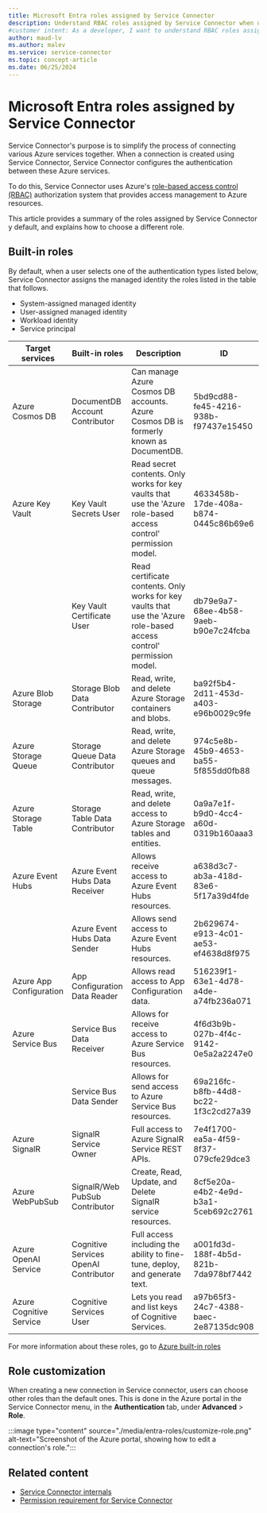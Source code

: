 ```yaml
---
title: Microsoft Entra roles assigned by Service Connector
description: Understand RBAC roles assigned by Service Connector when using a managed identity in Microsoft Azure.
#customer intent: As a developer, I want to understand RBAC roles assigned by Service Connector when using a managed identity, so that I can understand access permissions.
author: maud-lv
ms.author: malev
ms.service: service-connector
ms.topic: concept-article
ms.date: 06/25/2024
---
```

# Microsoft Entra roles assigned by Service Connector

Service Connector's purpose is to simplify the process of connecting various Azure services together. When a connection is created using Service Connector, Service Connector configures the authentication between these Azure services.

To do this, Service Connector uses Azure's [role-based access control (RBAC)](../role-based-access-control/overview.md) authorization system that provides access management to Azure resources.

This article provides a summary of the roles assigned by Service Connector y default, and explains how to choose a different role.

## Built-in roles

By default, when a user selects one of the authentication types listed below, Service Connector assigns the managed identity the roles listed in the table that follows.

* System-assigned managed identity
* User-assigned managed identity
* Workload identity
* Service principal

| Target services         | Built-in roles                        | Description                                                                                                           | ID                                   |
|-------------------------|---------------------------------------|-----------------------------------------------------------------------------------------------------------------------|--------------------------------------|
| Azure Cosmos DB         | DocumentDB Account Contributor        | Can manage Azure Cosmos DB accounts. Azure Cosmos DB is formerly known as DocumentDB.                                 | 5bd9cd88-fe45-4216-938b-f97437e15450 |
| Azure Key Vault         | Key Vault Secrets User                | Read secret contents. Only works for key vaults that use the 'Azure role-based access control' permission model.      | 4633458b-17de-408a-b874-0445c86b69e6 |
|                         | Key Vault Certificate User            | Read certificate contents. Only works for key vaults that use the 'Azure role-based access control' permission model. | db79e9a7-68ee-4b58-9aeb-b90e7c24fcba |
| Azure Blob Storage      | Storage Blob Data Contributor         | Read, write, and delete Azure Storage containers and blobs.                                                           | ba92f5b4-2d11-453d-a403-e96b0029c9fe |
| Azure Storage Queue     | Storage Queue Data Contributor        | Read, write, and delete Azure Storage queues and queue messages.                                                      | 974c5e8b-45b9-4653-ba55-5f855dd0fb88 |
| Azure Storage Table     | Storage Table Data Contributor        | Read, write, and delete access to Azure Storage tables and entities.                                                  | 0a9a7e1f-b9d0-4cc4-a60d-0319b160aaa3 |
| Azure Event Hubs        | Azure Event Hubs Data Receiver        | Allows receive access to Azure Event Hubs resources.                                                                  | a638d3c7-ab3a-418d-83e6-5f17a39d4fde |
|                         | Azure Event Hubs Data Sender          | Allows send access to Azure Event Hubs resources.                                                                     | 2b629674-e913-4c01-ae53-ef4638d8f975 |
| Azure App Configuration | App Configuration Data Reader         | Allows read access to App Configuration data.                                                                         | 516239f1-63e1-4d78-a4de-a74fb236a071 |
| Azure Service Bus       | Service Bus Data Receiver             | Allows for receive access to Azure Service Bus resources.                                                             | 4f6d3b9b-027b-4f4c-9142-0e5a2a2247e0 |
|                         | Service Bus Data Sender               | Allows for send access to Azure Service Bus resources.                                                                | 69a216fc-b8fb-44d8-bc22-1f3c2cd27a39 |
| Azure SignalR           | SignalR Service Owner                 | Full access to Azure SignalR Service REST APIs.                                                                       | 7e4f1700-ea5a-4f59-8f37-079cfe29dce3 |
| Azure WebPubSub         | SignalR/Web PubSub Contributor        | Create, Read, Update, and Delete SignalR service resources.                                                           | 8cf5e20a-e4b2-4e9d-b3a1-5ceb692c2761 |
| Azure OpenAI Service    | Cognitive Services OpenAI Contributor | Full access including the ability to fine-tune, deploy, and generate text.                                            | a001fd3d-188f-4b5d-821b-7da978bf7442 |
| Azure Cognitive Service | Cognitive Services User               | Lets you read and list keys of Cognitive Services.                                                                    | a97b65f3-24c7-4388-baec-2e87135dc908 |

For more information about these roles, go to [Azure built-in roles](../role-based-access-control/built-in-roles.md)

## Role customization

When creating a new connection in Service connector, users can choose other roles than the default ones. This is done in the Azure portal in the Service Connector menu, in the **Authentication** tab, under **Advanced** > **Role**.

:::image type="content" source="./media/entra-roles/customize-role.png" alt-text="Screenshot of the Azure portal, showing how to edit a connection's role.":::

## Related content

* [Service Connector internals](./concept-service-connector-internals.md)
* [Permission requirement for Service Connector](./concept-permission.md)
